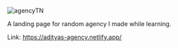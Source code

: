 ![agencyTN](https://user-images.githubusercontent.com/77228474/110444930-9921e900-80e3-11eb-81d1-39d5dad3c590.png)

A landing page for random agency I made while learning.

Link:
https://adityas-agency.netlify.app/
